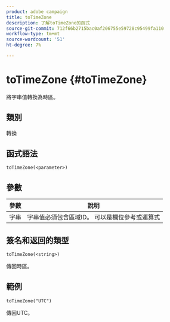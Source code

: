 ```yaml
---
product: adobe campaign
title: toTimeZone
description: 了解toTimeZone的函式
source-git-commit: 712f66b2715bac0af206755e59728c95499fa110
workflow-type: tm+mt
source-wordcount: '51'
ht-degree: 7%

---
```



# toTimeZone {#toTimeZone}

將字串值轉換為時區。

## 類別

轉換

## 函式語法

`toTimeZone(<parameter>)`

## 參數

| 參數 | 說明 |
|--- |--- |
| 字串 | 字串值必須包含區域ID。 可以是欄位參考或運算式 |

## 簽名和返回的類型

`toTimeZone(<string>)`

傳回時區。

## 範例

`toTimeZone("UTC")`

傳回UTC。
